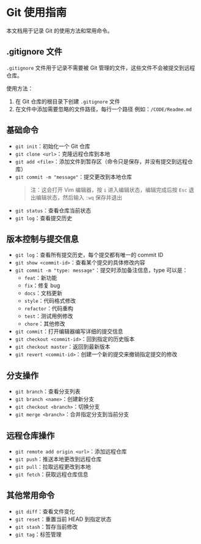 # Git 使用指南

本文档用于记录 Git 的使用方法和常用命令。

## .gitignore 文件

`.gitignore` 文件用于记录不需要被 Git 管理的文件，这些文件不会被提交到远程仓库。

使用方法：
1. 在 Git 仓库的根目录下创建 `.gitignore` 文件
2. 在文件中添加需要忽略的文件路径，每行一个路径
   例如：`/CODE/Readme.md`

## 基础命令

- `git init`：初始化一个 Git 仓库
- `git clone <url>`：克隆远程仓库到本地
- `git add <file>`：添加文件到暂存区（命令只是保存，并没有提交到远程仓库）
- `git commit -m "message"`：提交更改到本地仓库
  > 注：这会打开 Vim 编辑器，按 `i` 进入编辑状态，编辑完成后按 `Esc` 退出编辑状态，然后输入 `:wq` 保存并退出
- `git status`：查看仓库当前状态
- `git log`：查看提交历史

## 版本控制与提交信息

- `git log`：查看所有提交历史，每个提交都有唯一的 commit ID
- `git show <commit-id>`：查看某个提交的具体修改内容
- `git commit -m "type: message"`：提交时添加备注信息，type 可以是：
  - `feat`：新功能
  - `fix`：修复 bug
  - `docs`：文档更新
  - `style`：代码格式修改
  - `refactor`：代码重构
  - `test`：测试用例修改
  - `chore`：其他修改
- `git commit`：打开编辑器编写详细的提交信息
- `git checkout <commit-id>`：回到指定的历史版本
- `git checkout master`：返回到最新版本
- `git revert <commit-id>`：创建一个新的提交来撤销指定提交的修改

## 分支操作

- `git branch`：查看分支列表
- `git branch <name>`：创建新分支
- `git checkout <branch>`：切换分支
- `git merge <branch>`：合并指定分支到当前分支

## 远程仓库操作

- `git remote add origin <url>`：添加远程仓库
- `git push`：推送本地更改到远程仓库
- `git pull`：拉取远程更改到本地
- `git fetch`：获取远程仓库信息

## 其他常用命令

- `git diff`：查看文件变化
- `git reset`：重置当前 HEAD 到指定状态
- `git stash`：暂存当前修改
- `git tag`：标签管理